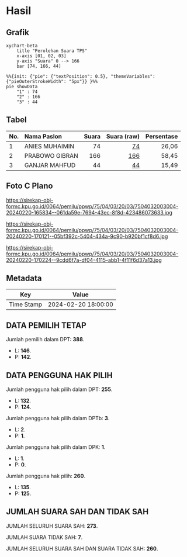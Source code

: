 # Hasil

## Grafik

```mermaid
xychart-beta
    title "Perolehan Suara TPS"
    x-axis [01, 02, 03]
    y-axis "Suara" 0 --> 166
    bar [74, 166, 44]
```

```mermaid
%%{init: {"pie": {"textPosition": 0.5}, "themeVariables": {"pieOuterStrokeWidth": "5px"}} }%%
pie showData
    "1" : 74
    "2" : 166
    "3" : 44
```

## Tabel

| No. | Nama Paslon    | Suara | Suara (raw) | Persentase |
|:--- |:-------------- | -----:| -----------:| ----------:|
| 1   | ANIES MUHAIMIN | 74    | [74][p-1]   | 26,06      |
| 2   | PRABOWO GIBRAN | 166   | [166][p-2]  | 58,45      |
| 3   | GANJAR MAHFUD  | 44    | [44][p-3]   | 15,49      |


[p-1]: https://github.com/gigit-pemilu/pemilu-2024-75-gorontalo/blob/main/pilpres/hitung-suara/sub/75-gorontalo/sub/04-pohuwato/sub/03-randangan/sub/2003-manunggal-karya/sub/004-tps/sub/paslon-1.txt
[p-2]: https://github.com/gigit-pemilu/pemilu-2024-75-gorontalo/blob/main/pilpres/hitung-suara/sub/75-gorontalo/sub/04-pohuwato/sub/03-randangan/sub/2003-manunggal-karya/sub/004-tps/sub/paslon-2.txt
[p-3]: https://github.com/gigit-pemilu/pemilu-2024-75-gorontalo/blob/main/pilpres/hitung-suara/sub/75-gorontalo/sub/04-pohuwato/sub/03-randangan/sub/2003-manunggal-karya/sub/004-tps/sub/paslon-3.txt

## Foto C Plano

https://sirekap-obj-formc.kpu.go.id/0064/pemilu/ppwp/75/04/03/20/03/7504032003004-20240220-165834--061da59e-7694-43ec-8f8d-423486073633.jpg

https://sirekap-obj-formc.kpu.go.id/0064/pemilu/ppwp/75/04/03/20/03/7504032003004-20240220-170121--05bf392c-5404-434a-9c90-b920bf1cf8d6.jpg

https://sirekap-obj-formc.kpu.go.id/0064/pemilu/ppwp/75/04/03/20/03/7504032003004-20240220-170224--9cdd6f7a-df04-4115-abb1-4f11f6d37a13.jpg


## Metadata

| Key        | Value               |
| ---------- | ------------------- |
| Time Stamp | 2024-02-20 18:00:00 |


## DATA PEMILIH TETAP

Jumlah pemilih dalam DPT: **388**.
 * L: **146**.
 * P: **142**.

## DATA PENGGUNA HAK PILIH

Jumlah pengguna hak pilih dalam DPT: **255**.
 * L: **132**.
 * P: **124**.

Jumlah pengguna hak pilih dalam DPTb: **3**.
 * L: **2**.
 * P: **1**.

Jumlah pengguna hak pilih dalam DPK: **1**.
 * L: **1**.
 * P: **0**.

Jumlah pengguna hak pilih: **260**.
 * L: **135**.
 * P: **125**.

## JUMLAH SUARA SAH DAN TIDAK SAH

JUMLAH SELURUH SUARA SAH: **273**.

JUMLAH SUARA TIDAK SAH: **7**.

JUMLAH SELURUH SUARA SAH DAN SUARA TIDAK SAH: **260**.


